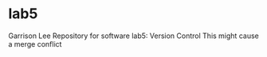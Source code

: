 # lab5
Garrison Lee
Repository for software lab5: Version Control
This might cause a merge conflict
